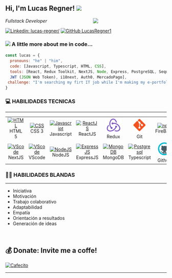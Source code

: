 <h2> Hi, I'm Lucas Regner! <img src="https://media.giphy.com/media/NDqBIAjtA1Z72/giphy.gif" width="50"></h2>
<img align='right' src="https://media.giphy.com/media/f3iwJFOVOwuy7K6FFw/giphy.gif" width="230">
<p><em>Fullstack Developer
</em></p>

[![Linkedin: lucas-regner/](https://img.shields.io/badge/-lucasregner-blue?style=flat-square&logo=Linkedin&logoColor=white&link=https://www.linkedin.com/in/lucas-regner/)](https://www.linkedin.com/in/lucas-regner/)
[![GitHub LucasRegner1](https://img.shields.io/github/followers/lucasregner1?label=follow&style=social)](https://github.com/lucasregner1)


### <img src="https://media.giphy.com/media/QfvoEfKgqjyTu/giphy.gif" width="50"> A little more about me in code...  

```javascript
const lucas = {
  pronouns: "he" | "him",
  code: [Javascript, Typescript, HTML, CSS],
  tools: [React, Redux Toolkit, NextJS, Node, Express, PostgreSQL, Sequelize, Jest, MongoDB, Mongoose, TailwindCSS, 
  JWT (JSON Web Token), i18next, Auth0, MercadoPago],
 challenge: "I'm searching my firt IT job while I'm making my e-portfolio"
}
```
### 💻 HABILIDADES TECNICAS
<hr/>

<table align="center">
  <tr>
    <td align="center" width="96">
      <a href="#">
        <img src="https://upload.wikimedia.org/wikipedia/commons/6/61/HTML5_logo_and_wordmark.svg" width="48" height="48" alt="HTML" />
      </a>
      <br>HTML 5
    </td>
    <td align="center" width="96">
      <a href="#">
        <img src="https://upload.wikimedia.org/wikipedia/commons/d/d5/CSS3_logo_and_wordmark.svg" width="48" height="48" alt="CSS" />
      </a>
      <br>CSS 3
    </td>
    <td align="center" width="96">
      <a href="#">
        <img src="https://upload.wikimedia.org/wikipedia/commons/9/99/Unofficial_JavaScript_logo_2.svg" width="48" height="48" alt="Javascript" />
      </a>
      <br>Javascript
    </td>
    <td align="center" width="96">
      <a href="#">
        <img src="https://www.vectorlogo.zone/logos/reactjs/reactjs-icon.svg" width="48" height="48" alt="ReactJS" />
      </a>
      <br>ReactJS
    </td>
    <td align="center" width="96">
      <a href="#">
        <img src="https://raw.githubusercontent.com/sachinverma53121/sachinverma53121/master/icons/redux.png" width="48" height="48" alt="Redux" />
      </a>
      <br>Redux
    <td align="center" width="96">
      <a href="#">
        <img src="https://raw.githubusercontent.com/sachinverma53121/sachinverma53121/master/icons/git.png" width="48" height="48" alt="Git" />
      </a>
      <br>Git
    </td>
    <td align="center"  width="96">
      <a href="#">
        <img src="https://upload.wikimedia.org/wikipedia/commons/4/46/Touchicon-180.png" width="48" height="48" alt="npm" />
      </a>
      <br>FireBase
    </td>
  </tr>
    </td>
  <tr align="center">
    <td align="center"  width="96">
      <a href="#">
        <img src="https://upload.wikimedia.org/wikipedia/commons/1/10/Cib-next-js_%28CoreUI_Icons_v1.0.0%29.svg" width="48" height="48" alt="VScode" />
      </a>
      <br>NextJS
    </td>
    <td align="center"  width="96">
      <a href="#">
        <img src="https://upload.wikimedia.org/wikipedia/commons/9/9a/Visual_Studio_Code_1.35_icon.svg" width="48" height="48" alt="VScode" />
      </a>
      <br>VScode
    </td>
    <td align="center" width="96">
      <a href="#">
        <img src="https://upload.wikimedia.org/wikipedia/commons/d/d9/Node.js_logo.svg" width="48" height="48" alt="NodeJS" />
      </a>
      <br>NodeJS
    </td>
    <td align="center" width="96"> 
      <a href="#" >
        <img src="https://www.vectorlogo.zone/logos/expressjs/expressjs-icon.svg" width="48" height="48" alt="ExpressJS" />
      </a>
      <br>ExpressJS
    </td>
    <td align="center" width="96">
      <a href="#">
        <img src="https://www.vectorlogo.zone/logos/mongodb/mongodb-icon.svg" width="48" height="48" alt="MongoDB" />
      </a>
      <br>MongoDB
    </td>
    <td align="center" width="96">
      <a href="#">
        <img src="https://upload.wikimedia.org/wikipedia/commons/4/4c/Typescript_logo_2020.svg" width="48" height="48" alt="Postgresql" />
      </a>
      <br>Typescript
    </td>
    <td align="center"  width="96">
      <a href="#">
        <img src="https://raw.githubusercontent.com/sachinverma53121/sachinverma53121/master/icons/github.png" width="48" height="48" alt="Github" />
      </a>
      <br>Github
    </td>
  </tr>
</table>


### 🙌🏼 HABILIDADES BLANDAS
<hr/>

- Iniciativa 
- Motivación
- Trabajo colaborativo
- Adaptabilidad
- Empatía
- Orientación a resultados
- Generación de ideas


<br>
<!-- 
### 📈 ESTADISTICAS DE GITHUB
<hr/>

![Estadísticas de GitHub](https://github-readme-stats.vercel.app/api?username=melinaarmandpilon&hide=contribs,prs&theme=buefy&show_icons=true) [![Top Langs](https://github-readme-stats.vercel.app/api/top-langs/?username=melinaarmandpilon&layout=compact&theme=buefy)](https://github.com/melinaarmandpilon/github-readme-stats)

<br>
This content will not appear in the rendered Markdown -->

## 💰 Donate: Invite me a coffe!
[![Cafecito](https://cdn.cafecito.app/imgs/buttons/button_5.svg)](https://cafecito.app/lucasregnerdev) 

---
